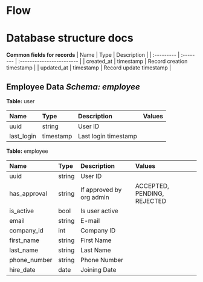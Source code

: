 # Flow

# Database structure docs

**Common fields for records**
| Name       | Type      | Description               |
| :--------- | :-------- | :------------------------ |
| created_at | timestamp | Record creation timestamp |
| updated_at | timestamp | Record update timestamp   |

## Employee Data *Schema: employee*

**Table:** user

| Name       | Type      | Description          | Values |
| :--------- | :-------- | :------------------- | :----- |
| uuid       | string    | User ID              |
| last_login | timestamp | Last login timestamp |


**Table:** employee

| Name         | Type   | Description              | Values                      |
| :----------- | :----- | :----------------------- | :-------------------------- |
| uuid         | string | User ID                  |
| has_approval | string | If approved by org admin | ACCEPTED, PENDING, REJECTED |
| is_active    | bool   | Is user active           |
| email        | string | E-mail                   |
| company_id   | int    | Company ID               |
| first_name   | string | First Name               |
| last_name    | string | Last Name                |
| phone_number | string | Phone Number             |
| hire_date    | date   | Joining Date             |
